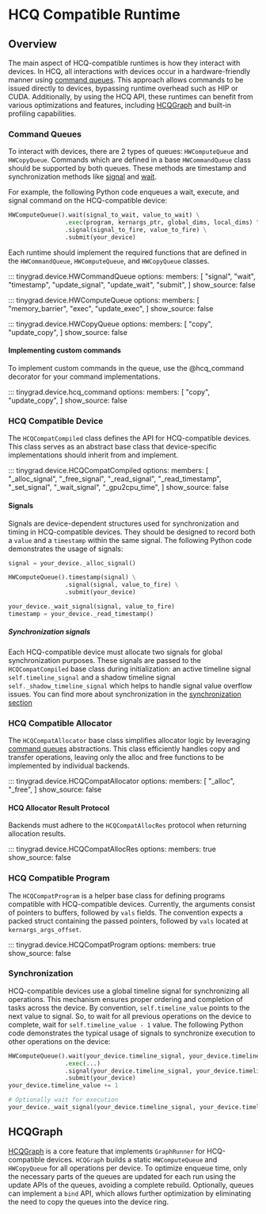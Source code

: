 # HCQ Compatible Runtime

## Overview

The main aspect of HCQ-compatible runtimes is how they interact with devices. In HCQ, all interactions with devices occur in a hardware-friendly manner using [command queues](#commandqueues). This approach allows commands to be issued directly to devices, bypassing runtime overhead such as HIP or CUDA. Additionally, by using the HCQ API, these runtimes can benefit from various optimizations and features, including [HCQGraph](#hcqgraph) and built-in profiling capabilities.

### Command Queues

To interact with devices, there are 2 types of queues: `HWComputeQueue` and `HWCopyQueue`. Commands which are defined in a base `HWCommandQueue` class should be supported by both queues. These methods are timestamp and synchronization methods like [signal](#tinygrad.device.HWCommandQueue.signal) and [wait](#tinygrad.device.HWCommandQueue.wait).

For example, the following Python code enqueues a wait, execute, and signal command on the HCQ-compatible device:
```python
HWComputeQueue().wait(signal_to_wait, value_to_wait) \
                .exec(program, kernargs_ptr, global_dims, local_dims) \
                .signal(signal_to_fire, value_to_fire) \
                .submit(your_device)
```

Each runtime should implement the required functions that are defined in the `HWCommandQueue`, `HWComputeQueue`, and `HWCopyQueue` classes.

::: tinygrad.device.HWCommandQueue
    options:
        members: [
            "signal",
            "wait",
            "timestamp",
            "update_signal",
            "update_wait",
            "submit",
        ]
        show_source: false

::: tinygrad.device.HWComputeQueue
    options:
        members: [
            "memory_barrier",
            "exec",
            "update_exec",
        ]
        show_source: false

::: tinygrad.device.HWCopyQueue
    options:
        members: [
            "copy",
            "update_copy",
        ]
        show_source: false

#### Implementing custom commands

To implement custom commands in the queue, use the @hcq_command decorator for your command implementations.

::: tinygrad.device.hcq_command
    options:
        members: [
            "copy",
            "update_copy",
        ]
        show_source: false

### HCQ Compatible Device

The `HCQCompatCompiled` class defines the API for HCQ-compatible devices. This class serves as an abstract base class that device-specific implementations should inherit from and implement.

::: tinygrad.device.HCQCompatCompiled
    options:
        members: [
            "_alloc_signal",
            "_free_signal",
            "_read_signal",
            "_read_timestamp",
            "_set_signal",
            "_wait_signal",
            "_gpu2cpu_time",
        ]
        show_source: false

#### Signals

Signals are device-dependent structures used for synchronization and timing in HCQ-compatible devices. They should be designed to record both a `value` and a `timestamp` within the same signal. The following Python code demonstrates the usage of signals:

```python
signal = your_device._alloc_signal()

HWComputeQueue().timestamp(signal) \
                .signal(signal, value_to_fire) \
                .submit(your_device)

your_device._wait_signal(signal, value_to_fire)
timestamp = your_device._read_timestamp()
```

##### Synchronization signals

Each HCQ-compatible device must allocate two signals for global synchronization purposes. These signals are passed to the `HCQCompatCompiled` base class during initialization: an active timeline signal `self.timeline_signal` and a shadow timeline signal `self._shadow_timeline_signal` which helps to handle signal value overflow issues. You can find more about synchronization in the [synchronization section](#synchronization)

### HCQ Compatible Allocator

The `HCQCompatAllocator` base class simplifies allocator logic by leveraging [command queues](#commandqueues) abstractions. This class efficiently handles copy and transfer operations, leaving only the alloc and free functions to be implemented by individual backends.

::: tinygrad.device.HCQCompatAllocator
    options:
        members: [
            "_alloc",
            "_free",
        ]
        show_source: false

#### HCQ Allocator Result Protocol

Backends must adhere to the `HCQCompatAllocRes` protocol when returning allocation results.

::: tinygrad.device.HCQCompatAllocRes
    options:
        members: true
        show_source: false

### HCQ Compatible Program

The `HCQCompatProgram` is a helper base class for defining programs compatible with HCQ-compatible devices. Currently, the arguments consist of pointers to buffers, followed by `vals` fields. The convention expects a packed struct containing the passed pointers, followed by `vals` located at `kernargs_args_offset`.

::: tinygrad.device.HCQCompatProgram
    options:
        members: true
        show_source: false

### Synchronization

HCQ-compatible devices use a global timeline signal for synchronizing all operations. This mechanism ensures proper ordering and completion of tasks across the device. By convention, `self.timeline_value` points to the next value to signal. So, to wait for all previous operations on the device to complete, wait for `self.timeline_value - 1` value. The following Python code demonstrates the typical usage of signals to synchronize execution to other operations on the device:

```python
HWComputeQueue().wait(your_device.timeline_signal, your_device.timeline_value - 1) \
                .exec(...)
                .signal(your_device.timeline_signal, your_device.timeline_value) \
                .submit(your_device)
your_device.timeline_value += 1

# Optionally wait for execution
your_device._wait_signal(your_device.timeline_signal, your_device.timeline_value - 1)
```

## HCQGraph

[HCQGraph](https://github.com/tinygrad/tinygrad/tree/master/tinygrad/runtime/graph/hcq.py) is a core feature that implements `GraphRunner` for HCQ-compatible devices. `HCQGraph` builds a static `HWComputeQueue` and `HWCopyQueue` for all operations per device. To optimize enqueue time, only the necessary parts of the queues are updated for each run using the update APIs of the queues, avoiding a complete rebuild.
Optionally, queues can implement a `bind` API, which allows further optimization by eliminating the need to copy the queues into the device ring.
